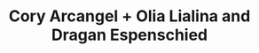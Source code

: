 ---
ee_id: '2237'
site: '1'
type: '5'
title: Cory Arcangel + Olia Lialina and Dragan Espenschied
url: cory-arcangel-olia-lialina-and-dragan-espenschied
year: '2008'
venue: And / Or Gallery
state_country: Dallas
pitch: "<p>.. a summer show in Texas with Olia Lialina and Dragan Espenschied! Yes!</p>"
ps:
imgs: and-or-tx-2008-06-24-install-database-ps.jpg,and-or-tx-2008-06-19-install-database-ps.jpg,and-or-tx-2008-06-22-install-database-ps.jpg,and-or-tx-2008-06-23-install-database-ps.jpg,and-or-tx-2008-06-1-install-database-ih.jpg,and-or-tx-2008-06-26-install-database-ps.jpg,and-or-tx-2008-06-29-install-database-ps.jpg
things: "[157] 2006-002 Untitled Translation Exercise - 2006-002-untitled-translation-exercise,[171]
  2007-045 The Bruce Springsteen Born to Run Glockenspiel Addendum (CD ROM) - 2007-045-bruce-springsteen-glockenspiel-addendum"
layout: shows
---